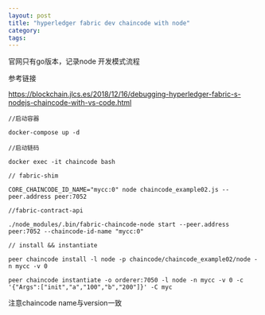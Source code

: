 ```yaml
---
layout: post
title: "hyperledger fabric dev chaincode with node"
category: 
tags: 
---
```


官网只有go版本，记录node 开发模式流程

参考链接

https://blockchain.jlcs.es/2018/12/16/debugging-hyperledger-fabric-s-nodejs-chaincode-with-vs-code.html



```shell
//启动容器

docker-compose up -d

//启动链码

docker exec -it chaincode bash

// fabric-shim

CORE_CHAINCODE_ID_NAME="mycc:0" node chaincode_example02.js --peer.address peer:7052

//fabric-contract-api

./node_modules/.bin/fabric-chaincode-node start --peer.address peer:7052 --chaincode-id-name "mycc:0"

// install && instantiate

peer chaincode install -l node -p chaincode/chaincode_example02/node -n mycc -v 0

peer chaincode instantiate -o orderer:7050 -l node -n mycc -v 0 -c '{"Args":["init","a","100","b","200"]}' -C myc
```

注意chaincode name与version一致

